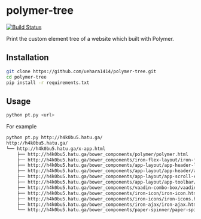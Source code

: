 # polymer-tree
[![Build Status](https://travis-ci.org/uehara1414/polymer-tree.svg?branch=master)](https://travis-ci.org/uehara1414/polymer-tree)

Print the custom element tree of a website which built with Polymer.

## Installation
```sh
git clone https://github.com/uehara1414/polymer-tree.git
cd polymer-tree
pip install -r requirements.txt
```

## Usage
```sh
python pt.py <url>
```

For example

```sh
python pt.py http://h4k0bu5.hatu.ga/
http://h4k0bu5.hatu.ga/
└── http://h4k0bu5.hatu.ga/x-app.html
    ├── http://h4k0bu5.hatu.ga/bower_components/polymer/polymer.html
    ├── http://h4k0bu5.hatu.ga/bower_components/iron-flex-layout/iron-flex-layout.html
    ├── http://h4k0bu5.hatu.ga/bower_components/app-layout/app-header-layout/app-header-layout.html
    ├── http://h4k0bu5.hatu.ga/bower_components/app-layout/app-header/app-header.html
    ├── http://h4k0bu5.hatu.ga/bower_components/app-layout/app-scroll-effects/app-scroll-effects.html
    ├── http://h4k0bu5.hatu.ga/bower_components/app-layout/app-toolbar/app-toolbar.html
    ├── http://h4k0bu5.hatu.ga/bower_components/vaadin-combo-box/vaadin-combo-box.html
    ├── http://h4k0bu5.hatu.ga/bower_components/iron-icon/iron-icon.html
    ├── http://h4k0bu5.hatu.ga/bower_components/iron-icons/iron-icons.html
    ├── http://h4k0bu5.hatu.ga/bower_components/iron-ajax/iron-ajax.html
    └── http://h4k0bu5.hatu.ga/bower_components/paper-spinner/paper-spinner.html
```
